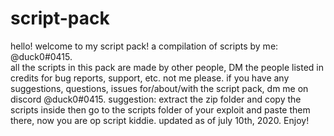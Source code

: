 # script-pack                                                                                                                                        
hello! welcome to my script pack! a compilation of scripts by me: @duck0#0415.  
all the scripts in this pack are made by other people, DM the people listed in credits for bug reports, support, etc. not me please.
if you have any suggestions, questions, issues for/about/with the script pack, dm me on discord @duck0#0415.
suggestion: extract the zip folder and copy the scripts inside then go to the scripts folder of your exploit and paste them there, now you are op script kiddie.
updated as of july 10th, 2020.
Enjoy!

